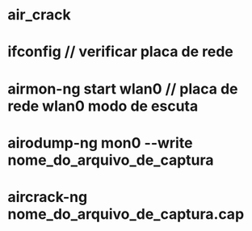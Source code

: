 # air_crack
# ifconfig // verificar placa de rede
# airmon-ng start wlan0 // placa de rede wlan0 modo de escuta
# airodump-ng mon0 --write nome_do_arquivo_de_captura
# aircrack-ng nome_do_arquivo_de_captura.cap 
